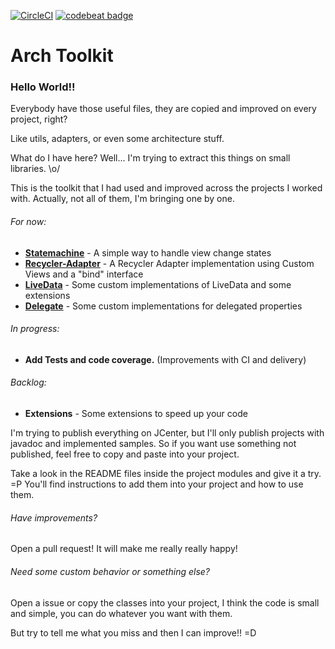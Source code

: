 [![CircleCI](https://circleci.com/gh/matheus-corregiari/arch-toolkit/tree/master.svg?style=svg)](https://circleci.com/gh/matheus-corregiari/arch-toolkit/tree/master)
[![codebeat badge](https://codebeat.co/badges/1add62ed-f5fc-4bd2-9054-501685ca007c)](https://codebeat.co/projects/github-com-matheus-corregiari-arch-toolkit-master)

# Arch Toolkit

### Hello World!!
Everybody have those useful files, they are copied and improved on every project, right?

Like utils, adapters, or even some architecture stuff.

What do I have here? Well... I'm trying to extract this things on small libraries. \o/

This is the toolkit that I had used and improved across the projects I worked with. Actually, not all of them, I'm bringing one by one.

###### For now:

- **[Statemachine](toolkit/statemachine)** - A simple way to handle view change states
- **[Recycler-Adapter](toolkit/recycler-adapter)** - A Recycler Adapter implementation using Custom Views and a "bind" interface
- **[LiveData](toolkit/livedata)** - Some custom implementations of LiveData and some extensions
- **[Delegate](toolkit/delegate)** - Some custom implementations for delegated properties

###### In progress:

- **Add Tests and code coverage.** (Improvements with CI and delivery)

###### Backlog:

- **Extensions** - Some extensions to speed up your code

I'm trying to publish everything on JCenter, but I'll only publish projects with javadoc and implemented samples. So if you want use something not published, feel free to copy and paste into your project.

Take a look in the README files inside the project modules and give it a try. =P
You'll find instructions to add them into your project and how to use them.

###### Have improvements?
Open a pull request! It will make me really really happy!

###### Need some custom behavior or something else?
Open a issue or copy the classes into your project, I think the code is small and simple, you can do whatever you want with them.

But try to tell me what you miss and then I can improve!! =D